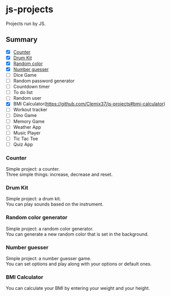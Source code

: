 # js-projects

Projects run by JS.

## Summary 

- [X] [Counter](https://github.com/Clemix37/js-projects#counter)  
- [X] [Drum Kit](https://github.com/Clemix37/js-projects#drum-kit)  
- [X] [Random color](https://github.com/Clemix37/js-projects#random-color-generator)  
- [X] [Number guesser](https://github.com/Clemix37/js-projects#number-guesser)  
- [ ] Dice Game
- [ ] Random password generator
- [ ] Countdown timer
- [ ] To do list
- [ ] Random user
- [X] BMI Calculator(https://github.com/Clemix37/js-projects#bmi-calculator)  
- [ ] Workout tracker
- [ ] Dino Game
- [ ] Memory Game
- [ ] Weather App
- [ ] Music Player
- [ ] Tic Tac Toe
- [ ] Quiz App

### Counter

Simple project: a counter.  
Three simple things: increase, decrease and reset.  

### Drum Kit

Simple project: a drum kit.  
You can play sounds based on the instrument.  

### Random color generator

Simple project: a random color generator.  
You can generate a new random color that is set in the background.  

### Number guesser

Simple project: a number guesser game.  
You can set options and play along with your options or default ones.

### BMI Calculator

You can calculate your BMI by entering your weight and your height.